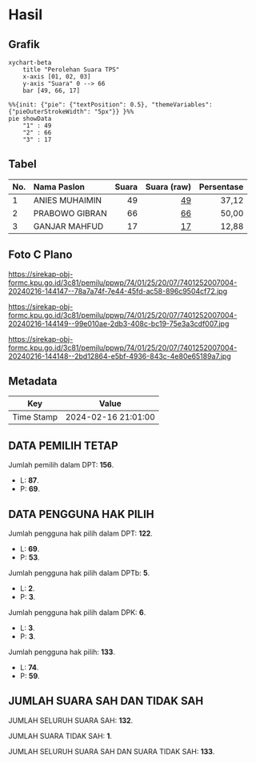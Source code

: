 # Hasil

## Grafik

```mermaid
xychart-beta
    title "Perolehan Suara TPS"
    x-axis [01, 02, 03]
    y-axis "Suara" 0 --> 66
    bar [49, 66, 17]
```

```mermaid
%%{init: {"pie": {"textPosition": 0.5}, "themeVariables": {"pieOuterStrokeWidth": "5px"}} }%%
pie showData
    "1" : 49
    "2" : 66
    "3" : 17
```

## Tabel

| No. | Nama Paslon    | Suara | Suara (raw) | Persentase |
|:--- |:-------------- | -----:| -----------:| ----------:|
| 1   | ANIES MUHAIMIN | 49    | [49][p-1]   | 37,12      |
| 2   | PRABOWO GIBRAN | 66    | [66][p-2]   | 50,00      |
| 3   | GANJAR MAHFUD  | 17    | [17][p-3]   | 12,88      |


[p-1]: https://github.com/gigit-pemilu/pemilu-2024-74-sulawesi-tenggara/blob/main/pilpres/hitung-suara/sub/74-sulawesi-tenggara/sub/01-kolaka/sub/25-polinggona/sub/2007-lamondape/sub/004-tps/sub/paslon-1.txt
[p-2]: https://github.com/gigit-pemilu/pemilu-2024-74-sulawesi-tenggara/blob/main/pilpres/hitung-suara/sub/74-sulawesi-tenggara/sub/01-kolaka/sub/25-polinggona/sub/2007-lamondape/sub/004-tps/sub/paslon-2.txt
[p-3]: https://github.com/gigit-pemilu/pemilu-2024-74-sulawesi-tenggara/blob/main/pilpres/hitung-suara/sub/74-sulawesi-tenggara/sub/01-kolaka/sub/25-polinggona/sub/2007-lamondape/sub/004-tps/sub/paslon-3.txt

## Foto C Plano

https://sirekap-obj-formc.kpu.go.id/3c81/pemilu/ppwp/74/01/25/20/07/7401252007004-20240216-144147--78a7a74f-7e44-45fd-ac58-896c9504cf72.jpg

https://sirekap-obj-formc.kpu.go.id/3c81/pemilu/ppwp/74/01/25/20/07/7401252007004-20240216-144149--99e010ae-2db3-408c-bc19-75e3a3cdf007.jpg

https://sirekap-obj-formc.kpu.go.id/3c81/pemilu/ppwp/74/01/25/20/07/7401252007004-20240216-144148--2bd12864-e5bf-4936-843c-4e80e65189a7.jpg


## Metadata

| Key        | Value               |
| ---------- | ------------------- |
| Time Stamp | 2024-02-16 21:01:00 |


## DATA PEMILIH TETAP

Jumlah pemilih dalam DPT: **156**.
 * L: **87**.
 * P: **69**.

## DATA PENGGUNA HAK PILIH

Jumlah pengguna hak pilih dalam DPT: **122**.
 * L: **69**.
 * P: **53**.

Jumlah pengguna hak pilih dalam DPTb: **5**.
 * L: **2**.
 * P: **3**.

Jumlah pengguna hak pilih dalam DPK: **6**.
 * L: **3**.
 * P: **3**.

Jumlah pengguna hak pilih: **133**.
 * L: **74**.
 * P: **59**.

## JUMLAH SUARA SAH DAN TIDAK SAH

JUMLAH SELURUH SUARA SAH: **132**.

JUMLAH SUARA TIDAK SAH: **1**.

JUMLAH SELURUH SUARA SAH DAN SUARA TIDAK SAH: **133**.


